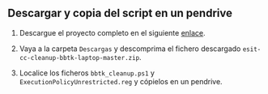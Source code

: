 ## Descargar y copia del script en un pendrive

   1. Descargue el proyecto completo en el siguiente [enlace](https://github.com/Universidad-de-La-Laguna/esit-cc-cleanup-bbtk-laptop/archive/master.zip).

   2. Vaya a la carpeta `Descargas` y descomprima el fichero descargado `esit-cc-cleanup-bbtk-laptop-master.zip`.

   3. Localice los ficheros `bbtk_cleanup.ps1` y `ExecutionPolicyUnrestricted.reg` y cópielos en un pendrive.